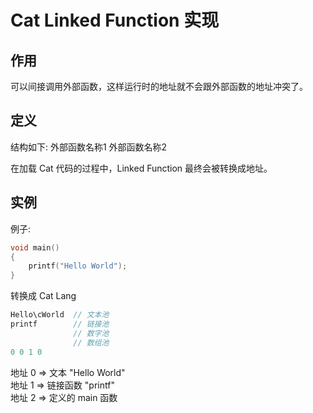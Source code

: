 # Cat Linked Function 实现

## 作用

可以间接调用外部函数，这样运行时的地址就不会跟外部函数的地址冲突了。

## 定义

结构如下: 外部函数名称1 外部函数名称2

在加载 Cat 代码的过程中，Linked Function 最终会被转换成地址。

## 实例

例子:
```C
void main()
{
    printf("Hello World");
}
```

转换成 Cat Lang
```C
Hello\cWorld  // 文本池
printf        // 链接池
              // 数字池
              // 数组池
0 0 1 0
```

地址 0 => 文本 "Hello World"  
地址 1 => 链接函数 "printf"  
地址 2 => 定义的 main 函数
